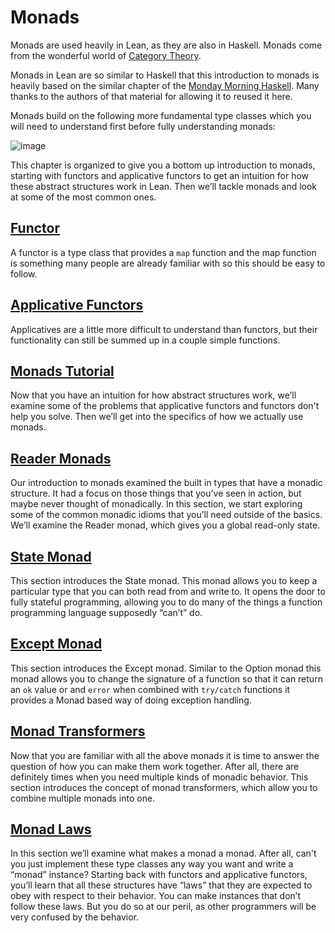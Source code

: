 # Monads

Monads are used heavily in Lean, as they are also in Haskell. Monads come from the wonderful world
of [Category Theory](https://en.wikipedia.org/wiki/Monad_%28category_theory%29).

Monads in Lean are so similar to Haskell that this introduction to monads is heavily based on the
similar chapter of the [Monday Morning Haskell](https://mmhaskell.com/monads/). Many thanks to
the authors of that material for allowing it to reused it here.

Monads build on the following more fundamental type classes which you will need to understand
first before fully understanding monads:

![image](../images/monads.svg)

This chapter is organized to give you a bottom up introduction to monads, starting with functors and
applicative functors to get an intuition for how these abstract structures work in Lean. Then we’ll
tackle monads and look at some of the most common ones.

## [Functor](functors.lean.md)
A functor is a type class that provides a `map` function and the map function is something many
people are already familiar with so this should be easy to follow.

## [Applicative Functors](applicatives.lean.md)
Applicatives are a little more difficult to understand than functors, but their functionality can
still be summed up in a couple simple functions.

## [Monads Tutorial](monads.lean.md)
Now that you have an intuition for how abstract structures work, we’ll examine some of the problems
that applicative functors and functors don't help you solve. Then we’ll get into the specifics of how
we actually use monads.

## [Reader Monads](readers.lean.md)
Our introduction to monads examined the built in types that have a monadic structure. It had a focus
on those things that you’ve seen in action, but maybe never thought of monadically. In this section, we
start exploring some of the common monadic idioms that you’ll need outside of the basics. We’ll
examine the Reader monad, which gives you a global read-only state.

## [State Monad](states.lean.md)
This section introduces the State monad. This monad allows you to keep a particular type that you can
both read from and write to. It opens the door to fully stateful programming, allowing you to do many
of the things a function programming language supposedly “can’t” do.

## [Except Monad](except.lean.md)

This section introduces the Except monad. Similar to the Option monad this monad allows you to change
the signature of a function so that it can return an `ok` value or and `error` when combined with
`try/catch` functions it provides a Monad based way of doing exception handling.

## [Monad Transformers](transformers.lean.md)

Now that you are familiar with all the above monads it is time to answer the question of how you can
make them work together. After all, there are definitely times when you need multiple kinds of
monadic behavior. This section introduces the concept of monad transformers, which allow you to
combine multiple monads into one.

## [Monad Laws](laws.lean.md)
In this section we’ll examine what makes a monad a monad. After all, can't you just implement these
type classes any way you want and write a “monad” instance? Starting back with functors and
applicative functors, you’ll learn that all these structures have “laws” that they are expected to
obey with respect to their behavior. You can make instances that don’t follow these laws. But you do
so at our peril, as other programmers will be very confused by the behavior.